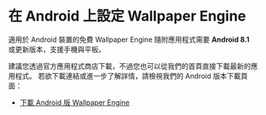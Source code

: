 # 在 Android 上設定 Wallpaper Engine

適用於 Android 裝置的免費 Wallpaper Engine 隨附應用程式需要 **Android 8.1** 或更新版本，支援手機與平板。

建議您透過官方應用程式商店下載，不過您也可以從我們的首頁直接下載最新的應用程式。 若欲下載連結或進一步了解詳情，請檢視我們的 Android 版本下載頁面：

* [下載 Android 版 Wallpaper Engine](https://www.wallpaperengine.io/android/)

